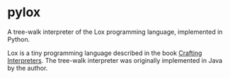 # pylox

A tree-walk interpreter of the Lox programming language, implemented in Python.

Lox is a tiny programming language described in the book [Crafting Interpreters](craftinginterpreters). The tree-walk interpreter was originally implemented in Java by the author.

<!-- Reference Links -->
[craftinginterpreters]: https://github.com/munificent/craftinginterpreters

